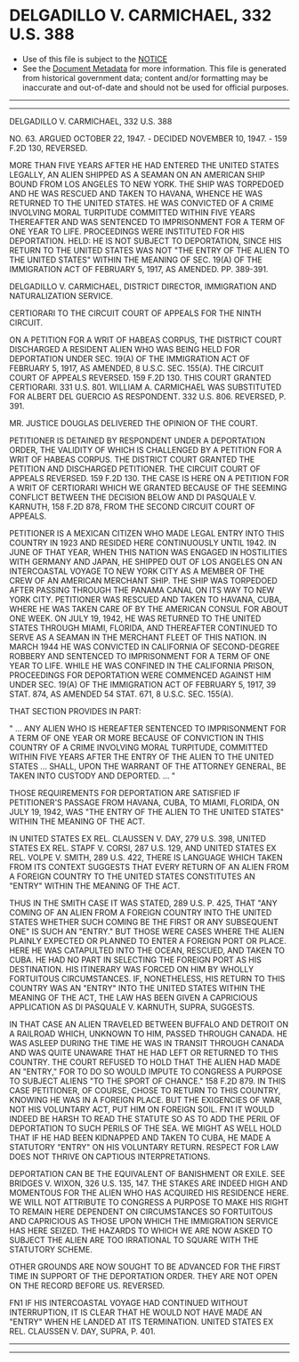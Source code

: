 ---
---

# DELGADILLO V. CARMICHAEL, 332 U.S. 388

* Use of this file is subject to the [NOTICE](https://github.com/publicdocs/notice/blob/master/NOTICE)
* See the [Document Metadata](../../../) for more information.
  This file is generated from historical government data; content and/or formatting may be inaccurate and out-of-date and should not be used for official purposes.

----------
----------

DELGADILLO V. CARMICHAEL, 332 U.S. 388

NO. 63.  ARGUED OCTOBER 22, 1947.  - DECIDED NOVEMBER 10, 1947.  - 159 F.2D 130, REVERSED.

MORE THAN FIVE YEARS AFTER HE HAD ENTERED THE UNITED STATES LEGALLY, AN ALIEN SHIPPED AS A SEAMAN ON AN AMERICAN SHIP BOUND FROM LOS ANGELES TO NEW YORK.  THE SHIP WAS TORPEDOED AND HE WAS RESCUED AND TAKEN TO HAVANA, WHENCE HE WAS RETURNED TO THE UNITED STATES.  HE WAS CONVICTED OF A CRIME INVOLVING MORAL TURPITUDE COMMITTED WITHIN FIVE YEARS THEREAFTER AND WAS SENTENCED TO IMPRISONMENT FOR A TERM OF ONE YEAR TO LIFE.  PROCEEDINGS WERE INSTITUTED FOR HIS DEPORTATION.  HELD:  HE IS NOT SUBJECT TO DEPORTATION, SINCE HIS RETURN TO THE UNITED STATES WAS NOT "THE ENTRY OF THE ALIEN TO THE UNITED STATES" WITHIN THE MEANING OF SEC. 19(A) OF THE IMMIGRATION ACT OF FEBRUARY 5, 1917, AS AMENDED.  PP. 389-391.

DELGADILLO V. CARMICHAEL, DISTRICT DIRECTOR, IMMIGRATION AND NATURALIZATION SERVICE.

CERTIORARI TO THE CIRCUIT COURT OF APPEALS FOR THE NINTH CIRCUIT.

ON A PETITION FOR A WRIT OF HABEAS CORPUS, THE DISTRICT COURT DISCHARGED A RESIDENT ALIEN WHO WAS BEING HELD FOR DEPORTATION UNDER SEC. 19(A) OF THE IMMIGRATION ACT OF FEBRUARY 5, 1917, AS AMENDED, 8 U.S.C. SEC. 155(A).  THE CIRCUIT COURT OF APPEALS REVERSED.  159 F.2D 130.  THIS COURT GRANTED CERTIORARI.  331 U.S. 801.  WILLIAM A. CARMICHAEL WAS SUBSTITUTED FOR ALBERT DEL GUERCIO AS RESPONDENT.  332 U.S. 806.  REVERSED, P. 391.

MR. JUSTICE DOUGLAS DELIVERED THE OPINION OF THE COURT.

PETITIONER IS DETAINED BY RESPONDENT UNDER A DEPORTATION ORDER, THE VALIDITY OF WHICH IS CHALLENGED BY A PETITION FOR A WRIT OF HABEAS CORPUS.  THE DISTRICT COURT GRANTED THE PETITION AND DISCHARGED PETITIONER.  THE CIRCUIT COURT OF APPEALS REVERSED.  159 F.2D 130.  THE CASE IS HERE ON A PETITION FOR A WRIT OF CERTIORARI WHICH WE GRANTED BECAUSE OF THE SEEMING CONFLICT BETWEEN THE DECISION BELOW AND DI PASQUALE V. KARNUTH, 158 F.2D 878, FROM THE SECOND CIRCUIT COURT OF APPEALS.

PETITIONER IS A MEXICAN CITIZEN WHO MADE LEGAL ENTRY INTO THIS COUNTRY IN 1923 AND RESIDED HERE CONTINUOUSLY UNTIL 1942.  IN JUNE OF THAT YEAR, WHEN THIS NATION WAS ENGAGED IN HOSTILITIES WITH GERMANY AND JAPAN, HE SHIPPED OUT OF LOS ANGELES ON AN INTERCOASTAL VOYAGE TO NEW YORK CITY AS A MEMBER OF THE CREW OF AN AMERICAN MERCHANT SHIP.  THE SHIP WAS TORPEDOED AFTER PASSING THROUGH THE PANAMA CANAL ON ITS WAY TO NEW YORK CITY.  PETITIONER WAS RESCUED AND TAKEN TO HAVANA, CUBA, WHERE HE WAS TAKEN CARE OF BY THE AMERICAN CONSUL FOR ABOUT ONE WEEK.  ON JULY 19, 1942, HE WAS RETURNED TO THE UNITED STATES THROUGH MIAMI, FLORIDA, AND THEREAFTER CONTINUED TO SERVE AS A SEAMAN IN THE MERCHANT FLEET OF THIS NATION.  IN MARCH 1944 HE WAS CONVICTED IN CALIFORNIA OF SECOND-DEGREE ROBBERY AND SENTENCED TO IMPRISONMENT FOR A TERM OF ONE YEAR TO LIFE.  WHILE HE WAS CONFINED IN THE CALIFORNIA PRISON, PROCEEDINGS FOR DEPORTATION WERE COMMENCED AGAINST HIM UNDER SEC. 19(A) OF THE IMMIGRATION ACT OF FEBRUARY 5, 1917, 39 STAT. 874, AS AMENDED 54 STAT. 671, 8 U.S.C. SEC. 155(A).

THAT SECTION PROVIDES IN PART:

"  ...  ANY ALIEN WHO IS HEREAFTER SENTENCED TO IMPRISONMENT FOR A TERM OF ONE YEAR OR MORE BECAUSE OF CONVICTION IN THIS COUNTRY OF A CRIME INVOLVING MORAL TURPITUDE, COMMITTED WITHIN FIVE YEARS AFTER THE ENTRY OF THE ALIEN TO THE UNITED STATES  ...  SHALL, UPON THE WARRANT OF THE ATTORNEY GENERAL, BE TAKEN INTO CUSTODY AND DEPORTED.  ...  "

THOSE REQUIREMENTS FOR DEPORTATION ARE SATISFIED IF PETITIONER'S PASSAGE FROM HAVANA, CUBA, TO MIAMI, FLORIDA, ON JULY 19, 1942, WAS "THE ENTRY OF THE ALIEN TO THE UNITED STATES" WITHIN THE MEANING OF THE ACT.

IN UNITED STATES EX REL. CLAUSSEN V. DAY, 279 U.S. 398, UNITED STATES EX REL. STAPF V. CORSI, 287 U.S. 129, AND UNITED STATES EX REL. VOLPE V. SMITH, 289 U.S. 422, THERE IS LANGUAGE WHICH TAKEN FROM ITS CONTEXT SUGGESTS THAT EVERY RETURN OF AN ALIEN FROM A FOREIGN COUNTRY TO THE UNITED STATES CONSTITUTES AN "ENTRY" WITHIN THE MEANING OF THE ACT.

THUS IN THE SMITH CASE IT WAS STATED, 289 U.S. P. 425, THAT "ANY COMING OF AN ALIEN FROM A FOREIGN COUNTRY INTO THE UNITED STATES WHETHER SUCH COMING BE THE FIRST OR ANY SUBSEQUENT ONE" IS SUCH AN "ENTRY."  BUT THOSE WERE CASES WHERE THE ALIEN PLAINLY EXPECTED OR PLANNED TO ENTER A FOREIGN PORT OR PLACE.  HERE HE WAS CATAPULTED INTO THE OCEAN, RESCUED, AND TAKEN TO CUBA.  HE HAD NO PART IN SELECTING THE FOREIGN PORT AS HIS DESTINATION.  HIS ITINERARY WAS FORCED ON HIM BY WHOLLY FORTUITOUS CIRCUMSTANCES.  IF, NONETHELESS, HIS RETURN TO THIS COUNTRY WAS AN "ENTRY" INTO THE UNITED STATES WITHIN THE MEANING OF THE ACT, THE LAW HAS BEEN GIVEN A CAPRICIOUS APPLICATION AS DI PASQUALE V. KARNUTH, SUPRA, SUGGESTS.

IN THAT CASE AN ALIEN TRAVELED BETWEEN BUFFALO AND DETROIT ON A RAILROAD WHICH, UNKNOWN TO HIM, PASSED THROUGH CANADA.  HE WAS ASLEEP DURING THE TIME HE WAS IN TRANSIT THROUGH CANADA AND WAS QUITE UNAWARE THAT HE HAD LEFT OR RETURNED TO THIS COUNTRY.  THE COURT REFUSED TO HOLD THAT THE ALIEN HAD MADE AN "ENTRY," FOR TO DO SO WOULD IMPUTE TO CONGRESS A PURPOSE TO SUBJECT ALIENS "TO THE SPORT OF CHANCE."  158 F.2D 879.  IN THIS CASE PETITIONER, OF COURSE, CHOSE TO RETURN TO THIS COUNTRY, KNOWING HE WAS IN A FOREIGN PLACE.  BUT THE EXIGENCIES OF WAR, NOT HIS VOLUNTARY ACT, PUT HIM ON FOREIGN SOIL.  FN1  IT WOULD INDEED BE HARSH TO READ THE STATUTE SO AS TO ADD THE PERIL OF DEPORTATION TO SUCH PERILS OF THE SEA.  WE MIGHT AS WELL HOLD THAT IF HE HAD BEEN KIDNAPPED AND TAKEN TO CUBA, HE MADE A STATUTORY "ENTRY" ON HIS VOLUNTARY RETURN.  RESPECT FOR LAW DOES NOT THRIVE ON CAPTIOUS INTERPRETATIONS.

DEPORTATION CAN BE THE EQUIVALENT OF BANISHMENT OR EXILE.  SEE BRIDGES V. WIXON, 326 U.S. 135, 147.  THE STAKES ARE INDEED HIGH AND MOMENTOUS FOR THE ALIEN WHO HAS ACQUIRED HIS RESIDENCE HERE.  WE WILL NOT ATTRIBUTE TO CONGRESS A PURPOSE TO MAKE HIS RIGHT TO REMAIN HERE DEPENDENT ON CIRCUMSTANCES SO FORTUITOUS AND CAPRICIOUS AS THOSE UPON WHICH THE IMMIGRATION SERVICE HAS HERE SEIZED.  THE HAZARDS TO WHICH WE ARE NOW ASKED TO SUBJECT THE ALIEN ARE TOO IRRATIONAL TO SQUARE WITH THE STATUTORY SCHEME.

OTHER GROUNDS ARE NOW SOUGHT TO BE ADVANCED FOR THE FIRST TIME IN SUPPORT OF THE DEPORTATION ORDER.  THEY ARE NOT OPEN ON THE RECORD BEFORE US.  REVERSED.

FN1  IF HIS INTERCOASTAL VOYAGE HAD CONTINUED WITHOUT INTERRUPTION, IT IS CLEAR THAT HE WOULD NOT HAVE MADE AN "ENTRY" WHEN HE LANDED AT ITS TERMINATION.  UNITED STATES EX REL. CLAUSSEN V. DAY, SUPRA, P. 401.


----------
----------

